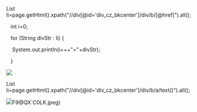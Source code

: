 List<String> li=page.getHtml().xpath("//div[@id='div_cz_bkcenter']/div/b/[@href]").all();

   int i=0;

   for (String divStr : li) {

    System.out.println(i+++"="+divStr);

   }

![](D:/download/youdaonote-pull-master/data/Technology/JAVA/WebMagic/images/0CC5A005F7824DEDA87F1432D1A31E22clipboard.png)



List<String> li=page.getHtml().xpath("//div[@id='div_cz_bkcenter']/div/b/a/text()").all();

![](D:/download/youdaonote-pull-master/data/Technology/JAVA/WebMagic/images/10F4B2B63BBA4B12B37F97A32B2A46EC)F9@QX`C0LK.jpeg)